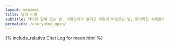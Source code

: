 ```yaml
---
layout: minimal
title: 달의 비명
subtitle: 커다란 달이 뜨는 밤, 비명소리가 들리고 아침이 떠오르는 날, 뜯어먹힌 시체들이 거리에 널려있다.
permalink: /encrypted_open/
---
```


{% include_relative Chat Log for moon.html %}
